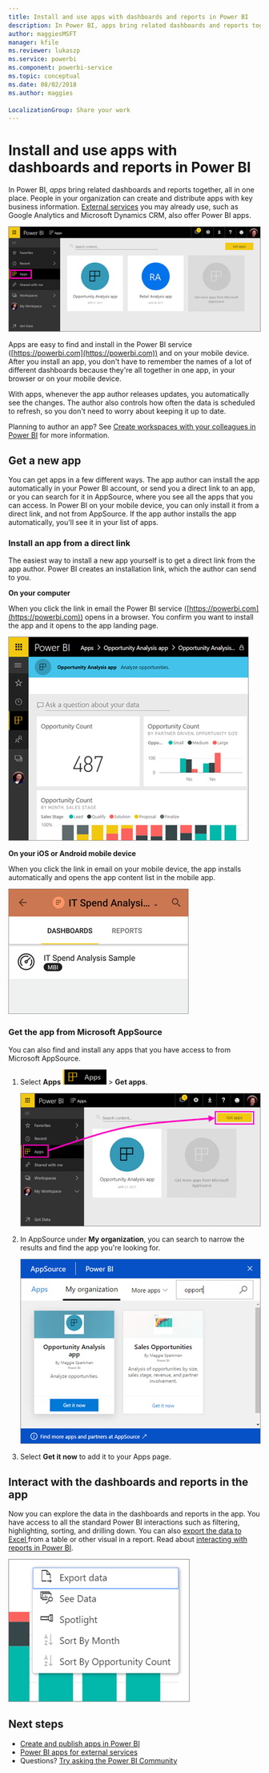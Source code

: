```yaml
---
title: Install and use apps with dashboards and reports in Power BI
description: In Power BI, apps bring related dashboards and reports together, all in one place.
author: maggiesMSFT
manager: kfile
ms.reviewer: lukaszp
ms.service: powerbi
ms.component: powerbi-service
ms.topic: conceptual
ms.date: 08/02/2018
ms.author: maggies

LocalizationGroup: Share your work
---
```

# Install and use apps with dashboards and reports in Power BI
In Power BI, *apps* bring related dashboards and reports together, all in one place. People in your organization can create and distribute apps with key business information. [External services](service-connect-to-services.md) you may already use, such as Google Analytics and Microsoft Dynamics CRM, also offer Power BI apps. 

![Apps in Power BI](media/service-install-use-apps/power-bi-apps-left-nav.png)

Apps are easy to find and install in the Power BI service ([https://powerbi.com](https://powerbi.com)) and on your mobile device. After you install an app, you don't have to remember the names of a lot of different dashboards because they're all together in one app, in your browser or on your mobile device.

With apps, whenever the app author releases updates, you automatically see the changes. The author also controls how often the data is scheduled to refresh, so you don't need to worry about keeping it up to date. 

Planning to author an app? See [Create workspaces with your colleagues in Power BI](service-create-distribute-apps.md) for more information.

## Get a new app
You can get apps in a few different ways. The app author can install the app automatically in your Power BI account, or send you a direct link to an app, or you can search for it in AppSource, where you see all the apps that you can access. In Power BI on your mobile device, you can only install it from a direct link, and not from AppSource. If the app author installs the app automatically, you'll see it in your list of apps.

### Install an app from a direct link
The easiest way to install a new app yourself is to get a direct link from the app author. Power BI creates an installation link, which the author can send to you.

**On your computer** 

When you click the link in email the Power BI service ([https://powerbi.com](https://powerbi.com)) opens in a browser. You confirm you want to install the app and it opens to the app landing page.

![App landing page in the Power BI service](media/service-install-use-apps/power-bi-app-landing-page-opportunity-480.png)

**On your iOS or Android mobile device** 

When you click the link in email on your mobile device, the app installs automatically and opens the app content list in the mobile app. 

![App content list on mobile device](media/service-install-use-apps/power-bi-app-index-it-spend-360.png)

### Get the app from Microsoft AppSource
You can also find and install any apps that you have access to from Microsoft AppSource. 

1. Select **Apps** ![Apps in the left navigation pane](media/service-install-use-apps/power-bi-apps-bar.png) > **Get apps**. 
   
     ![The Get apps icon](media/service-install-use-apps/power-bi-service-apps-get-apps-oppty.png)
2. In AppSource under **My organization**, you can search to narrow the results and find the app you're looking for.
   
     ![In AppSource under My organization](media/service-install-use-apps/power-bi-appsource-my-org.png)
3. Select **Get it now** to add it to your Apps page. 

## Interact with the dashboards and reports in the app
Now you can explore the data in the dashboards and reports in the app. You have access to all the standard Power BI interactions such as filtering, highlighting, sorting, and drilling down. You can also [export the data to Excel ](power-bi-visualization-export-data.md) from a table or other visual in a report. Read about [interacting with reports in Power BI](service-reading-view-and-editing-view.md). 

![Export data from a Power BI visual](media/service-install-use-apps/power-bi-service-export-data-visual.png)



## Next steps
* [Create and publish apps in Power BI](service-create-distribute-apps.md)
* [Power BI apps for external services](service-connect-to-services.md)
* Questions? [Try asking the Power BI Community](http://community.powerbi.com/)

